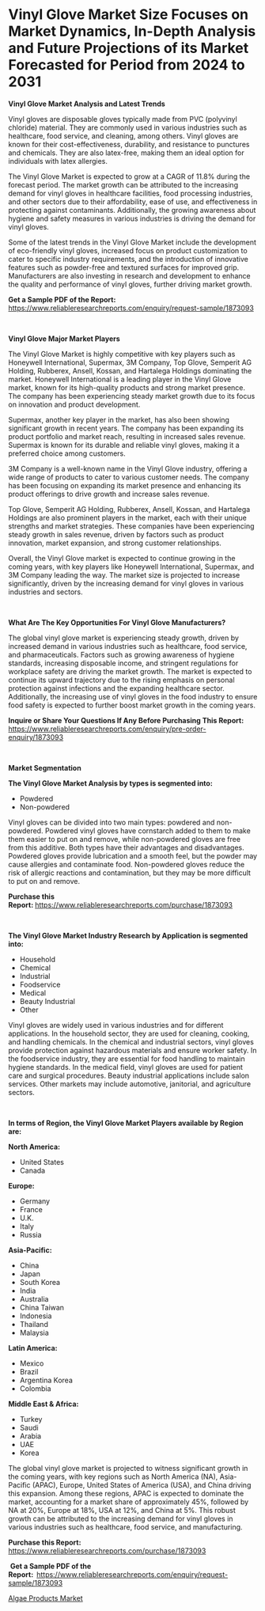 <p><h1>Vinyl Glove Market Size Focuses on Market Dynamics, In-Depth Analysis and Future Projections of its Market Forecasted for Period from 2024 to 2031</h1></p><p><strong>Vinyl Glove Market Analysis and Latest Trends</strong></p>
<p><p>Vinyl gloves are disposable gloves typically made from PVC (polyvinyl chloride) material. They are commonly used in various industries such as healthcare, food service, and cleaning, among others. Vinyl gloves are known for their cost-effectiveness, durability, and resistance to punctures and chemicals. They are also latex-free, making them an ideal option for individuals with latex allergies.</p><p>The Vinyl Glove Market is expected to grow at a CAGR of 11.8% during the forecast period. The market growth can be attributed to the increasing demand for vinyl gloves in healthcare facilities, food processing industries, and other sectors due to their affordability, ease of use, and effectiveness in protecting against contaminants. Additionally, the growing awareness about hygiene and safety measures in various industries is driving the demand for vinyl gloves.</p><p>Some of the latest trends in the Vinyl Glove Market include the development of eco-friendly vinyl gloves, increased focus on product customization to cater to specific industry requirements, and the introduction of innovative features such as powder-free and textured surfaces for improved grip. Manufacturers are also investing in research and development to enhance the quality and performance of vinyl gloves, further driving market growth.</p></p>
<p><strong>Get a Sample PDF of the Report:&nbsp;</strong> <a href="https://www.reliableresearchreports.com/enquiry/request-sample/1873093">https://www.reliableresearchreports.com/enquiry/request-sample/1873093</a></p>
<p>&nbsp;</p>
<p><strong>Vinyl Glove Major Market Players</strong></p>
<p><p>The Vinyl Glove Market is highly competitive with key players such as Honeywell International, Supermax, 3M Company, Top Glove, Semperit AG Holding, Rubberex, Ansell, Kossan, and Hartalega Holdings dominating the market. Honeywell International is a leading player in the Vinyl Glove market, known for its high-quality products and strong market presence. The company has been experiencing steady market growth due to its focus on innovation and product development.</p><p>Supermax, another key player in the market, has also been showing significant growth in recent years. The company has been expanding its product portfolio and market reach, resulting in increased sales revenue. Supermax is known for its durable and reliable vinyl gloves, making it a preferred choice among customers.</p><p>3M Company is a well-known name in the Vinyl Glove industry, offering a wide range of products to cater to various customer needs. The company has been focusing on expanding its market presence and enhancing its product offerings to drive growth and increase sales revenue.</p><p>Top Glove, Semperit AG Holding, Rubberex, Ansell, Kossan, and Hartalega Holdings are also prominent players in the market, each with their unique strengths and market strategies. These companies have been experiencing steady growth in sales revenue, driven by factors such as product innovation, market expansion, and strong customer relationships.</p><p>Overall, the Vinyl Glove market is expected to continue growing in the coming years, with key players like Honeywell International, Supermax, and 3M Company leading the way. The market size is projected to increase significantly, driven by the increasing demand for vinyl gloves in various industries and sectors.</p></p>
<p>&nbsp;</p>
<p><strong>What Are The Key Opportunities For Vinyl Glove Manufacturers?</strong></p>
<p><p>The global vinyl glove market is experiencing steady growth, driven by increased demand in various industries such as healthcare, food service, and pharmaceuticals. Factors such as growing awareness of hygiene standards, increasing disposable income, and stringent regulations for workplace safety are driving the market growth. The market is expected to continue its upward trajectory due to the rising emphasis on personal protection against infections and the expanding healthcare sector. Additionally, the increasing use of vinyl gloves in the food industry to ensure food safety is expected to further boost market growth in the coming years.</p></p>
<p><strong>Inquire or Share Your Questions If Any Before Purchasing This Report:</strong> <a href="https://www.reliableresearchreports.com/enquiry/pre-order-enquiry/1873093">https://www.reliableresearchreports.com/enquiry/pre-order-enquiry/1873093</a></p>
<p>&nbsp;</p>
<p><strong>Market Segmentation</strong></p>
<p><strong>The Vinyl Glove Market Analysis by types is segmented into:</strong></p>
<p><ul><li>Powdered</li><li>Non-powdered</li></ul></p>
<p><p>Vinyl gloves can be divided into two main types: powdered and non-powdered. Powdered vinyl gloves have cornstarch added to them to make them easier to put on and remove, while non-powdered gloves are free from this additive. Both types have their advantages and disadvantages. Powdered gloves provide lubrication and a smooth feel, but the powder may cause allergies and contaminate food. Non-powdered gloves reduce the risk of allergic reactions and contamination, but they may be more difficult to put on and remove.</p></p>
<p><strong>Purchase this Report:&nbsp;</strong><a href="https://www.reliableresearchreports.com/purchase/1873093">https://www.reliableresearchreports.com/purchase/1873093</a></p>
<p>&nbsp;</p>
<p><strong>The Vinyl Glove Market Industry Research by Application is segmented into:</strong></p>
<p><ul><li>Household</li><li>Chemical</li><li>Industrial</li><li>Foodservice</li><li>Medical</li><li>Beauty Industrial</li><li>Other</li></ul></p>
<p><p>Vinyl gloves are widely used in various industries and for different applications. In the household sector, they are used for cleaning, cooking, and handling chemicals. In the chemical and industrial sectors, vinyl gloves provide protection against hazardous materials and ensure worker safety. In the foodservice industry, they are essential for food handling to maintain hygiene standards. In the medical field, vinyl gloves are used for patient care and surgical procedures. Beauty industrial applications include salon services. Other markets may include automotive, janitorial, and agriculture sectors.</p></p>
<p>&nbsp;</p>
<p><strong>In terms of Region, the Vinyl Glove Market Players available by Region are:</strong></p>
<p>
    <p> <strong> North America: </strong>
        <ul>
            <li>United States</li>
            <li>Canada</li>
        </ul>
        </p> 
    <p> <strong> Europe: </strong>
        <ul>
            <li>Germany</li>
            <li>France</li>
            <li>U.K.</li>
            <li>Italy</li>
            <li>Russia</li>
        </ul>
        </p> 
    <p> <strong> Asia-Pacific: </strong>
        <ul>
            <li>China</li>
            <li>Japan</li>
            <li>South Korea</li>
            <li>India</li>
            <li>Australia</li>
            <li>China Taiwan</li>
            <li>Indonesia</li>
            <li>Thailand</li>
            <li>Malaysia</li>
        </ul>
        </p> 
    <p> <strong> Latin America: </strong>
        <ul>
            <li>Mexico</li>
            <li>Brazil</li>
            <li>Argentina Korea</li>
            <li>Colombia</li>
        </ul>
        </p> 
    <p> <strong> Middle East & Africa: </strong>
        <ul>
            <li>Turkey</li>
            <li>Saudi</li>
            <li>Arabia</li>
            <li>UAE</li>
            <li>Korea</li>
        </ul>
    </p>
    </p>
<p><p>The global vinyl glove market is projected to witness significant growth in the coming years, with key regions such as North America (NA), Asia-Pacific (APAC), Europe, United States of America (USA), and China driving this expansion. Among these regions, APAC is expected to dominate the market, accounting for a market share of approximately 45%, followed by NA at 20%, Europe at 18%, USA at 12%, and China at 5%. This robust growth can be attributed to the increasing demand for vinyl gloves in various industries such as healthcare, food service, and manufacturing.</p></p>
<p><strong>Purchase this Report: </strong><a href="https://www.reliableresearchreports.com/purchase/1873093">https://www.reliableresearchreports.com/purchase/1873093</a></p>
<p>&nbsp;<strong>Get a Sample PDF of the Report:&nbsp;&nbsp;</strong><a href="https://www.reliableresearchreports.com/enquiry/request-sample/1873093">https://www.reliableresearchreports.com/enquiry/request-sample/1873093</a></p>
<p><strong></strong></p>
<p><p><a href="https://valiant-lunge-8fe.notion.site/Algae-Products-Market-Size-Market-Trends-and-Growth-Outlook-forecasted-for-period-from-2024-to-203-f308ac260a614421899964b5b3d17ef7">Algae Products Market</a></p></p>